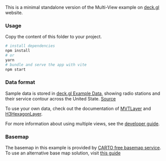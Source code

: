 This is a minimal standalone version of the Multi-View example
on [deck.gl](http://deck.gl) website.

### Usage

Copy the content of this folder to your project. 

```bash
# install dependencies
npm install
# or
yarn
# bundle and serve the app with vite
npm start
```

### Data format

Sample data is stored in [deck.gl Example Data](https://github.com/visgl/deck.gl-data/tree/master/examples/radio), showing radio stations and their service contour across the United State. [Source](https://www.fcc.gov)

To use your own data, check out the documentation of [MVTLayer](../../../docs/api-reference/geo-layers/mvt-layer.md) and [H3HexagonLayer](../../../docs/api-reference/geo-layers/h3-hexagon-layer.md).

For more information about using multiple views, see the [developer guide](../../../docs/developer-guide/views.md).

### Basemap

The basemap in this example is provided by [CARTO free basemap service](https://carto.com/basemaps). To use an alternative base map solution, visit [this guide](https://deck.gl/docs/get-started/using-with-map#using-other-basemap-services)
